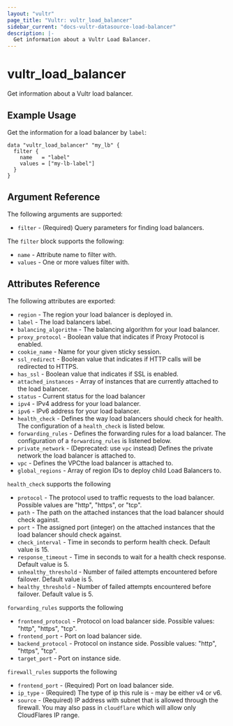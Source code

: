 ```yaml
---
layout: "vultr"
page_title: "Vultr: vultr_load_balancer"
sidebar_current: "docs-vultr-datasource-load-balancer"
description: |-
  Get information about a Vultr Load Balancer.
---
```


# vultr_load_balancer

Get information about a Vultr load balancer.

## Example Usage

Get the information for a load balancer by `label`:

```hcl
data "vultr_load_balancer" "my_lb" {
  filter {
    name   = "label"
    values = ["my-lb-label"]
  }
}
```

## Argument Reference

The following arguments are supported:

* `filter` - (Required) Query parameters for finding load balancers.

The `filter` block supports the following:

* `name` - Attribute name to filter with.
* `values` - One or more values filter with.

## Attributes Reference

The following attributes are exported:

* `region` - The region your load balancer is deployed in.
* `label` - The load balancers label.
* `balancing_algorithm` - The balancing algorithm for your load balancer.
* `proxy_protocol` - Boolean value that indicates if Proxy Protocol is enabled.
* `cookie_name` - Name for your given sticky session.
* `ssl_redirect` - Boolean value that indicates if HTTP calls will be redirected to HTTPS.
* `has_ssl` - Boolean value that indicates if SSL is enabled.
* `attached_instances` - Array of instances that are currently attached to the load balancer.
* `status` - Current status for the load balancer
* `ipv4` - IPv4 address for your load balancer.
* `ipv6` - IPv6 address for your load balancer.
* `health_check` - Defines the way load balancers should check for health. The configuration of a `health_check` is listed below.
* `forwarding_rules` - Defines the forwarding rules for a load balancer. The configuration of a `forwarding_rules` is listened below.
* `private_network` - (Deprecated: use `vpc` instead) Defines the private network the load balancer is attached to.
* `vpc` - Defines the VPCthe load balancer is attached to.
* `global_regions` - Array of region IDs to deploy child Load Balancers to.

`health_check` supports the following

* `protocol` - The protocol used to traffic requests to the load balancer. Possible values are "http", "https", or "tcp".
* `path` - The path on the attached instances that the load balancer should check against.
* `port` - The assigned port (integer) on the attached instances that the load balancer should check against.
* `check_interval` - Time in seconds to perform health check. Default value is 15.
* `response_timeout` - Time in seconds to wait for a health check response. Default value is 5.
* `unhealthy_threshold` - Number of failed attempts encountered before failover. Default value is 5.
* `healthy_threshold` -  Number of failed attempts encountered before failover. Default value is 5. 

`forwarding_rules` supports the following

* `frontend_protocol` - Protocol on load balancer side. Possible values: "http", "https", "tcp".
* `frontend_port` - Port on load balancer side.
* `backend_protocol` - Protocol on instance side. Possible values: "http", "https", "tcp".
* `target_port` - Port on instance side.

`firewall_rules` supports the following
* `frontend_port` - (Required) Port on load balancer side.
* `ip_type` - (Required) The type of ip this rule is - may be either v4 or v6.
* `source` - (Required) IP address with subnet that is allowed through the firewall. You may also pass in `cloudflare` which will allow only CloudFlares IP range.
